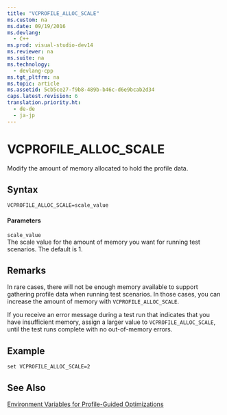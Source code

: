 ```yaml
---
title: "VCPROFILE_ALLOC_SCALE"
ms.custom: na
ms.date: 09/19/2016
ms.devlang: 
  - C++
ms.prod: visual-studio-dev14
ms.reviewer: na
ms.suite: na
ms.technology: 
  - devlang-cpp
ms.tgt_pltfrm: na
ms.topic: article
ms.assetid: 5cb5ce27-f9b8-489b-b46c-d6e9bcab2d34
caps.latest.revision: 6
translation.priority.ht: 
  - de-de
  - ja-jp
---
```

# VCPROFILE_ALLOC_SCALE
Modify the amount of memory allocated to hold the profile data.  
  
## Syntax  
  
```  
VCPROFILE_ALLOC_SCALE=scale_value  
```  
  
#### Parameters  
 `scale_value`  
 The scale value for the amount of memory you want for running test scenarios.  The default is 1.  
  
## Remarks  
 In rare cases, there will not be enough memory available to support gathering profile data when running test scenarios.  In those cases, you can increase the amount of memory with `VCPROFILE_ALLOC_SCALE`.  
  
 If you receive an error message during a test run that indicates that you have insufficient memory, assign a larger value to `VCPROFILE_ALLOC_SCALE`, until the test runs complete with no out-of-memory errors.  
  
## Example  
  
```  
set VCPROFILE_ALLOC_SCALE=2  
```  
  
## See Also  
 [Environment Variables for Profile-Guided Optimizations](../vs140/Environment-Variables-for-Profile-Guided-Optimizations.md)